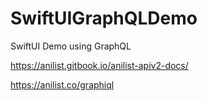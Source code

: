 # SwiftUIGraphQLDemo
SwiftUI Demo using GraphQL

https://anilist.gitbook.io/anilist-apiv2-docs/

https://anilist.co/graphiql
